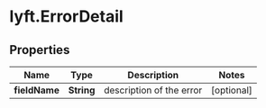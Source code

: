 # lyft.ErrorDetail

## Properties
Name | Type | Description | Notes
------------ | ------------- | ------------- | -------------
**fieldName** | **String** | description of the error | [optional] 


